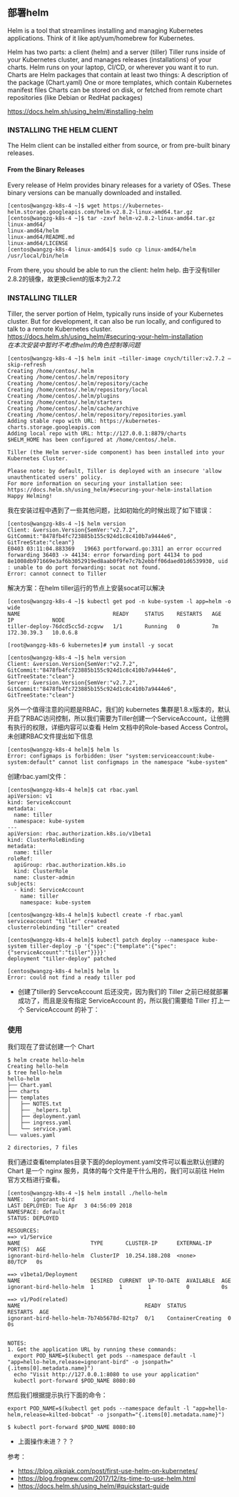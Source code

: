 ## 部署helm
Helm is a tool that streamlines installing and managing Kubernetes applications. Think of it like apt/yum/homebrew for Kubernetes.

Helm has two parts: a client (helm) and a server (tiller)
Tiller runs inside of your Kubernetes cluster, and manages releases (installations) of your charts.
Helm runs on your laptop, CI/CD, or wherever you want it to run.
Charts are Helm packages that contain at least two things:
A description of the package (Chart.yaml)
One or more templates, which contain Kubernetes manifest files
Charts can be stored on disk, or fetched from remote chart repositories (like Debian or RedHat packages)

https://docs.helm.sh/using_helm/#installing-helm
### INSTALLING THE HELM CLIENT
The Helm client can be installed either from source, or from pre-built binary releases.
#### From the Binary Releases
Every release of Helm provides binary releases for a variety of OSes. These binary versions can be manually downloaded and installed.
```
[centos@wangzg-k8s-4 ~]$ wget https://kubernetes-helm.storage.googleapis.com/helm-v2.8.2-linux-amd64.tar.gz
[centos@wangzg-k8s-4 ~]$ tar -zxvf helm-v2.8.2-linux-amd64.tar.gz 
linux-amd64/
linux-amd64/helm
linux-amd64/README.md
linux-amd64/LICENSE
[centos@wangzg-k8s-4 linux-amd64]$ sudo cp linux-amd64/helm /usr/local/bin/helm
```
From there, you should be able to run the client: helm help.
由于没有tiller 2.8.2的镜像，故更换client的版本为2.7.2

### INSTALLING TILLER
Tiller, the server portion of Helm, typically runs inside of your Kubernetes cluster. But for development, it can also be run locally, and configured to talk to a remote Kubernetes cluster.  
https://docs.helm.sh/using_helm/#securing-your-helm-installation  
*在本次安装中暂时不考虑helm的角色控制等问题*
```
[centos@wangzg-k8s-4 ~]$ helm init –tiller-image cnych/tiller:v2.7.2 –skip-refresh
Creating /home/centos/.helm 
Creating /home/centos/.helm/repository 
Creating /home/centos/.helm/repository/cache 
Creating /home/centos/.helm/repository/local 
Creating /home/centos/.helm/plugins 
Creating /home/centos/.helm/starters 
Creating /home/centos/.helm/cache/archive 
Creating /home/centos/.helm/repository/repositories.yaml 
Adding stable repo with URL: https://kubernetes-charts.storage.googleapis.com 
Adding local repo with URL: http://127.0.0.1:8879/charts 
$HELM_HOME has been configured at /home/centos/.helm.

Tiller (the Helm server-side component) has been installed into your Kubernetes Cluster.

Please note: by default, Tiller is deployed with an insecure 'allow unauthenticated users' policy.
For more information on securing your installation see: https://docs.helm.sh/using_helm/#securing-your-helm-installation
Happy Helming!

```
我在安装过程中遇到了一些其他问题，比如初始化的时候出现了如下错误：
```
[centos@wangzg-k8s-4 ~]$ helm version
Client: &version.Version{SemVer:"v2.7.2", GitCommit:"8478fb4fc723885b155c924d1c8c410b7a9444e6", GitTreeState:"clean"}
E0403 03:11:04.883369   19663 portforward.go:331] an error occurred forwarding 36403 -> 44134: error forwarding port 44134 to pod 8e1008db971669e3af6b3052919ed8aab0f9fe7c7b2ebbff06daed01d6539930, uid : unable to do port forwarding: socat not found.
Error: cannot connect to Tiller

```
解决方案：在helm tiller运行的节点上安装socat可以解决
```
[centos@wangzg-k8s-4 ~]$ kubectl get pod -n kube-system -l app=helm -o wide
NAME                             READY     STATUS    RESTARTS   AGE       IP            NODE
tiller-deploy-76dcd5cc5d-zcgvw   1/1       Running   0          7m        172.30.39.3   10.0.6.8

[root@wangzg-k8s-6 kubernetes]# yum install -y socat

[centos@wangzg-k8s-4 ~]$ helm version
Client: &version.Version{SemVer:"v2.7.2", GitCommit:"8478fb4fc723885b155c924d1c8c410b7a9444e6", GitTreeState:"clean"}
Server: &version.Version{SemVer:"v2.7.2", GitCommit:"8478fb4fc723885b155c924d1c8c410b7a9444e6", GitTreeState:"clean"}

```

另外一个值得注意的问题是RBAC，我们的 kubernetes 集群是1.8.x版本的，默认开启了RBAC访问控制，所以我们需要为Tiller创建一个ServiceAccount，让他拥有执行的权限，详细内容可以查看 Helm 文档中的Role-based Access Control。
未创建RBAC文件提出如下信息
```
[centos@wangzg-k8s-4 helm]$ helm ls
Error: configmaps is forbidden: User "system:serviceaccount:kube-system:default" cannot list configmaps in the namespace "kube-system"

```
创建rbac.yaml文件：
```
[centos@wangzg-k8s-4 helm]$ cat rbac.yaml 
apiVersion: v1
kind: ServiceAccount
metadata:
  name: tiller
  namespace: kube-system
---
apiVersion: rbac.authorization.k8s.io/v1beta1
kind: ClusterRoleBinding
metadata:
  name: tiller
roleRef:
  apiGroup: rbac.authorization.k8s.io
  kind: ClusterRole
  name: cluster-admin
subjects:
  - kind: ServiceAccount
    name: tiller
    namespace: kube-system

[centos@wangzg-k8s-4 helm]$ kubectl create -f rbac.yaml 
serviceaccount "tiller" created
clusterrolebinding "tiller" created

[centos@wangzg-k8s-4 helm]$ kubectl patch deploy --namespace kube-system tiller-deploy -p '{"spec":{"template":{"spec":{"serviceAccount":"tiller"}}}}'
deployment "tiller-deploy" patched

[centos@wangzg-k8s-4 helm]$ helm ls
Error: could not find a ready tiller pod

```
- 创建了tiller的 ServceAccount 后还没完，因为我们的 Tiller 之前已经就部署成功了，而且是没有指定 ServiceAccount 的，所以我们需要给 Tiller 打上一个 ServiceAccount 的补丁：

### 使用
我们现在了尝试创建一个 Chart
```
$ helm create hello-helm
Creating hello-helm
$ tree hello-helm
hello-helm
├── Chart.yaml
├── charts
├── templates
│   ├── NOTES.txt
│   ├── _helpers.tpl
│   ├── deployment.yaml
│   ├── ingress.yaml
│   └── service.yaml
└── values.yaml

2 directories, 7 files
```
我们通过查看templates目录下面的deployment.yaml文件可以看出默认创建的 Chart 是一个 nginx 服务，具体的每个文件是干什么用的，我们可以前往 Helm 官方文档进行查看。
```
[centos@wangzg-k8s-4 ~]$ helm install ./hello-helm
NAME:   ignorant-bird
LAST DEPLOYED: Tue Apr  3 04:56:09 2018
NAMESPACE: default
STATUS: DEPLOYED

RESOURCES:
==> v1/Service
NAME                      TYPE       CLUSTER-IP      EXTERNAL-IP  PORT(S)  AGE
ignorant-bird-hello-helm  ClusterIP  10.254.188.208  <none>       80/TCP   0s

==> v1beta1/Deployment
NAME                      DESIRED  CURRENT  UP-TO-DATE  AVAILABLE  AGE
ignorant-bird-hello-helm  1        1        1           0          0s

==> v1/Pod(related)
NAME                                       READY  STATUS             RESTARTS  AGE
ignorant-bird-hello-helm-7b74b5678d-82tp7  0/1    ContainerCreating  0         0s


NOTES:
1. Get the application URL by running these commands:
  export POD_NAME=$(kubectl get pods --namespace default -l "app=hello-helm,release=ignorant-bird" -o jsonpath="{.items[0].metadata.name}")
  echo "Visit http://127.0.0.1:8080 to use your application"
  kubectl port-forward $POD_NAME 8080:80

```
然后我们根据提示执行下面的命令：
```
export POD_NAME=$(kubectl get pods --namespace default -l "app=hello-helm,release=kilted-bobcat" -o jsonpath="{.items[0].metadata.name}")

$ kubectl port-forward $POD_NAME 8080:80
```
- 上面操作未进？？？


参考：  
- https://blog.qikqiak.com/post/first-use-helm-on-kubernetes/
- https://blog.frognew.com/2017/12/its-time-to-use-helm.html  
- https://docs.helm.sh/using_helm/#quickstart-guide 
